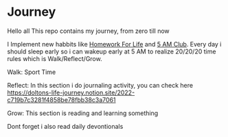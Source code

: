 <h1>Journey</h1>

Hello all
This repo contains my journey, from zero till now

I Implement new habbits like [Homework For Life](https://matthewdicks.com/homework-for-life/) and [5 AM Club](https://www.robinsharma.com/book/the-5am-club). 
Every day i should sleep early so i can wakeup early at 5 AM to realize 20/20/20 time rules which is Walk/Reflect/Grow.

Walk:
Sport Time

Reflect:
In this section i do journaling activity, you can check here
https://doltons-life-journey.notion.site/2022-c719b7c3281f4858be78fbb38c3a7061

Grow:
This section is reading and learning something

Dont forget i also read daily devontionals
